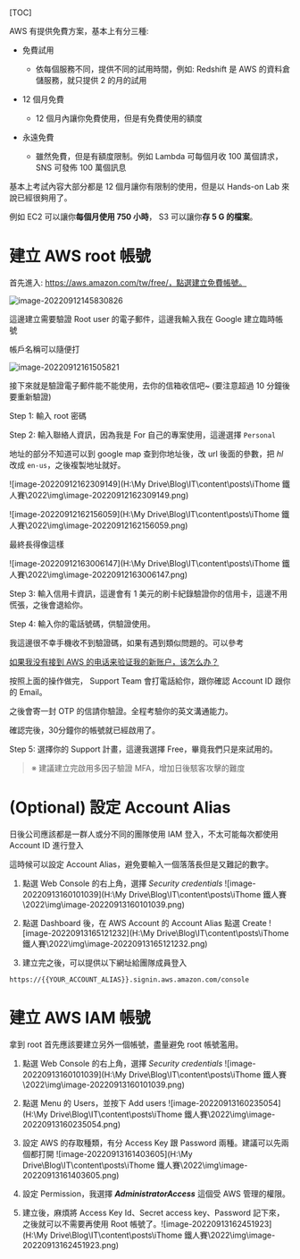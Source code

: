 # 



[TOC]





AWS 有提供免費方案，基本上有分三種:

- 免費試用
  - 依每個服務不同，提供不同的試用時間，例如: Redshift 是 AWS 的資料倉儲服務，就只提供 2 的月的試用

- 12 個月免費
  - 12 個月內讓你免費使用，但是有免費使用的額度

- 永遠免費
  - 雖然免費，但是有額度限制。例如 Lambda 可每個月收 100 萬個請求， SNS 可發佈 100 萬個訊息




基本上考試內容大部分都是 12 個月讓你有限制的使用，但是以 Hands-on Lab 來說已經很夠用了。

例如 EC2 可以讓你**每個月使用 750 小時**， S3 可以讓你**存 5 G 的檔案**。



# 建立 AWS root 帳號

首先進入: https://aws.amazon.com/tw/free/，點選建立免費帳號。

![image-20220912145830826](.\img\image-20220912145830826.png)



這邊建立需要驗證 Root user 的電子郵件，這邊我輸入我在 Google 建立臨時帳號

帳戶名稱可以隨便打

![image-20220912161505821](.\img\image-20220912161505821.png)

接下來就是驗證電子郵件能不能使用，去你的信箱收信吧~ (要注意超過 10 分鐘後要重新驗證)



Step 1: 輸入 root 密碼

Step 2: 輸入聯絡人資訊，因為我是 For 自己的專案使用，這邊選擇 `Personal`

地址的部分不知道可以到 google map 查到你地址後，改 url 後面的參數，把 *hl* 改成 `en-us`，之後複製地址就好。

![image-20220912162309149](H:\My Drive\Blog\IT\content\posts\iThome 鐵人賽\2022\img\image-20220912162309149.png)



![image-20220912162156059](H:\My Drive\Blog\IT\content\posts\iThome 鐵人賽\2022\img\image-20220912162156059.png)



最終長得像這樣

![image-20220912163006147](H:\My Drive\Blog\IT\content\posts\iThome 鐵人賽\2022\img\image-20220912163006147.png)

Step 3: 輸入信用卡資訊，這邊會有 1 美元的刷卡紀錄驗證你的信用卡，這邊不用慌張，之後會退給你。



Step 4: 輸入你的電話號碼，供驗證使用。

我這邊很不幸手機收不到驗證碼，如果有遇到類似問題的。可以參考

[如果我没有接到 AWS 的电话来验证我的新账户，该怎么办？](https://aws.amazon.com/cn/premiumsupport/knowledge-center/phone-verify-no-call/)

按照上面的操作做完， Support Team 會打電話給你，跟你確認 Account ID 跟你的 Email。

之後會寄一封 OTP 的信請你驗證。全程考驗你的英文溝通能力。

確認完後，30分鐘你的帳號就已經啟用了。



Step 5: 選擇你的 Support 計畫，這邊我選擇 Free，畢竟我們只是來試用的。



> ※ 建議建立完啟用多因子驗證 MFA，增加日後駭客攻擊的難度



# (Optional) 設定 Account Alias

日後公司應該都是一群人或分不同的團隊使用 IAM 登入，不太可能每次都使用 Account ID 進行登入

這時候可以設定 Account Alias，避免要輸入一個落落長但是又難記的數字。

1. 點選 Web Console 的右上角，選擇 *Security credentials*
![image-20220913160101039](H:\My Drive\Blog\IT\content\posts\iThome 鐵人賽\2022\img\image-20220913160101039.png)
1. 點選 Dashboard 後，在 AWS Account 的 Account Alias 點選 Create
![image-20220913165121232](H:\My Drive\Blog\IT\content\posts\iThome 鐵人賽\2022\img\image-20220913165121232.png)

1. 建立完之後，可以提供以下網址給團隊成員登入
```
https://{{YOUR_ACCOUNT_ALIAS}}.signin.aws.amazon.com/console
```





# 建立 AWS IAM 帳號

拿到 root 首先應該要建立另外一個帳號，盡量避免 root 帳號濫用。

1. 點選 Web Console 的右上角，選擇 *Security credentials*
![image-20220913160101039](H:\My Drive\Blog\IT\content\posts\iThome 鐵人賽\2022\img\image-20220913160101039.png)

1. 點選 Menu 的 Users，並按下 Add users 
![image-20220913160235054](H:\My Drive\Blog\IT\content\posts\iThome 鐵人賽\2022\img\image-20220913160235054.png)

1. 設定 AWS 的存取種類，有分 Access Key 跟 Password 兩種。建議可以先兩個都打開
![image-20220913161403605](H:\My Drive\Blog\IT\content\posts\iThome 鐵人賽\2022\img\image-20220913161403605.png)

1. 設定 Permission，我選擇 ***AdministratorAccess*** 這個受 AWS 管理的權限。

1. 建立後，麻煩將 Access Key Id、Secret access key、Password 記下來，之後就可以不需要再使用 Root 帳號了。![image-20220913162451923](H:\My Drive\Blog\IT\content\posts\iThome 鐵人賽\2022\img\image-20220913162451923.png)






